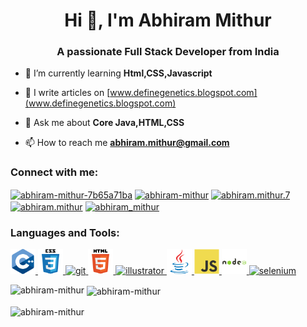 <h1 align="center">Hi 👋, I'm Abhiram Mithur</h1>
<h3 align="center">A passionate Full Stack Developer from India</h3>

- 🌱 I’m currently learning **Html,CSS,Javascript**

- 📝 I write articles on [www.definegenetics.blogspot.com](www.definegenetics.blogspot.com)

- 💬 Ask me about **Core Java,HTML,CSS**

- 📫 How to reach me **abhiram.mithur@gmail.com**


<h3 align="left">Connect with me:</h3>
<p align="left">
<a href="https://linkedin.com/in/abhiram-mithur-7b65a71ba" target="blank"><img align="center" src="https://raw.githubusercontent.com/rahuldkjain/github-profile-readme-generator/master/src/images/icons/Social/linked-in-alt.svg" alt="abhiram-mithur-7b65a71ba" height="30" width="40" /></a>
<a href="https://codesandbox.com/abhiram-mithur" target="blank"><img align="center" src="https://raw.githubusercontent.com/rahuldkjain/github-profile-readme-generator/master/src/images/icons/Social/codesandbox.svg" alt="abhiram-mithur" height="30" width="40" /></a>
<a href="https://fb.com/abhiram.mithur.7" target="blank"><img align="center" src="https://raw.githubusercontent.com/rahuldkjain/github-profile-readme-generator/master/src/images/icons/Social/facebook.svg" alt="abhiram.mithur.7" height="30" width="40" /></a>
<a href="https://instagram.com/abhiram.mithur" target="blank"><img align="center" src="https://raw.githubusercontent.com/rahuldkjain/github-profile-readme-generator/master/src/images/icons/Social/instagram.svg" alt="abhiram.mithur" height="30" width="40" /></a>
<a href="https://www.hackerrank.com/abhiram_mithur" target="blank"><img align="center" src="https://raw.githubusercontent.com/rahuldkjain/github-profile-readme-generator/master/src/images/icons/Social/hackerrank.svg" alt="abhiram_mithur" height="30" width="40" /></a>
</p>

<h3 align="left">Languages and Tools:</h3>
<p align="left"> <a href="https://www.w3schools.com/cpp/" target="_blank" rel="noreferrer"> <img src="https://raw.githubusercontent.com/devicons/devicon/master/icons/cplusplus/cplusplus-original.svg" alt="cplusplus" width="40" height="40"/> </a> <a href="https://www.w3schools.com/css/" target="_blank" rel="noreferrer"> <img src="https://raw.githubusercontent.com/devicons/devicon/master/icons/css3/css3-original-wordmark.svg" alt="css3" width="40" height="40"/> </a> <a href="https://git-scm.com/" target="_blank" rel="noreferrer"> <img src="https://www.vectorlogo.zone/logos/git-scm/git-scm-icon.svg" alt="git" width="40" height="40"/> </a> <a href="https://www.w3.org/html/" target="_blank" rel="noreferrer"> <img src="https://raw.githubusercontent.com/devicons/devicon/master/icons/html5/html5-original-wordmark.svg" alt="html5" width="40" height="40"/> </a> <a href="https://www.adobe.com/in/products/illustrator.html" target="_blank" rel="noreferrer"> <img src="https://www.vectorlogo.zone/logos/adobe_illustrator/adobe_illustrator-icon.svg" alt="illustrator" width="40" height="40"/> </a> <a href="https://www.java.com" target="_blank" rel="noreferrer"> <img src="https://raw.githubusercontent.com/devicons/devicon/master/icons/java/java-original.svg" alt="java" width="40" height="40"/> </a> <a href="https://developer.mozilla.org/en-US/docs/Web/JavaScript" target="_blank" rel="noreferrer"> <img src="https://raw.githubusercontent.com/devicons/devicon/master/icons/javascript/javascript-original.svg" alt="javascript" width="40" height="40"/> </a> <a href="https://nodejs.org" target="_blank" rel="noreferrer"> <img src="https://raw.githubusercontent.com/devicons/devicon/master/icons/nodejs/nodejs-original-wordmark.svg" alt="nodejs" width="40" height="40"/> </a> <a href="https://www.selenium.dev" target="_blank" rel="noreferrer"> <img src="https://raw.githubusercontent.com/detain/svg-logos/780f25886640cef088af994181646db2f6b1a3f8/svg/selenium-logo.svg" alt="selenium" width="40" height="40"/> </a> </p>

<p><img align="left" src="https://github-readme-stats-git-masterrstaa-rickstaa.vercel.app/api/top-langs?username=abhiram-mithur&show_icons=true&locale=en&layout=compact" alt="abhiram-mithur" /></p>

<p>&nbsp;<img align="center" src="https://github-readme-stats-git-masterrstaa-rickstaa.vercel.app/api?username=abhiram-mithur&show_icons=true&locale=en" alt="abhiram-mithur" /></p>

<p><img align="center" src="https://github-readme-streak-stats.herokuapp.com/?user=abhiram-mithur&" alt="abhiram-mithur" /></p>

